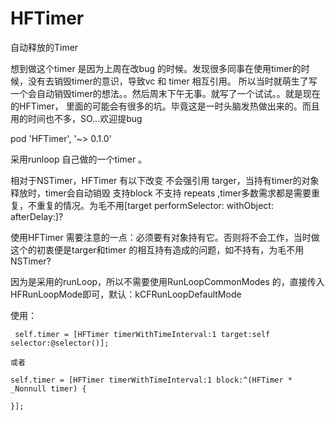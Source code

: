 # HFTimer
 自动释放的Timer
 
 想到做这个timer 是因为上周在改bug 的时候。发现很多同事在使用timer的时候，没有去销毁timer的意识，导致vc 和 timer 相互引用。
 所以当时就萌生了写一个会自动销毁timer的想法。。然后周末下午无事。就写了一个试试。。就是现在的HFTimer，
 里面的可能会有很多的坑。毕竟这是一时头脑发热做出来的。而且用的时间也不多，SO...欢迎提bug

  pod 'HFTimer', '~> 0.1.0'
 
 
  采用runloop 自己做的一个timer 。
  
  相对于NSTimer，HFTimer 有以下改变
  不会强引用 targer，当持有timer的对象释放时，timer会自动销毁
  支持block
  不支持 repeats ,timer多数需求都是需要重复，不重复的情况。为毛不用[target performSelector: withObject: afterDelay:]?
  
  使用HFTimer 需要注意的一点：必须要有对象持有它。否则将不会工作，当时做这个的初衷便是targer和timer 的相互持有造成的问题，如不持有，为毛不用NSTimer?
  
  因为是采用的runLoop，所以不需要使用RunLoopCommonModes 的，直接传入HFRunLoopMode即可，默认：kCFRunLoopDefaultMode

   
   使用：
    
     self.timer = [HFTimer timerWithTimeInterval:1 target:self selector:@selector()];
    
    或者
    
    self.timer = [HFTimer timerWithTimeInterval:1 block:^(HFTimer * _Nonnull timer) {
        
    }];
    
    
    
     
   
